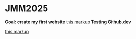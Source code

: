 # JMM2025
**Goal: create my first website**
[this markup](https://g4m.clontz.org)
**Testing Github.dev**

[this markup](https://jeanguil.github.io/JMM2025/)
